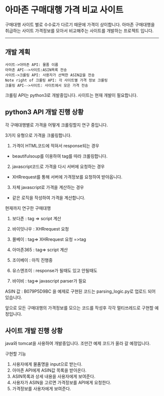 ﻿아마존 구매대행 가격 비교 사이트 
===================


구매대행 사이트 별로 수수료가 다르기 때문에 가격이 상이합니다. 아마존 구매대행을 취급하는 사이트 가격정보를 모아서 비교해주는 사이트를 개발하는 프로젝트 입니다.

----------


개발 계획
-------------

```sequence
사이트->아마존 API: 물품 이름 
아마존 API-->사이트:ASIN목록 전송
사이트->크롤링 API: 사용자가 선택한 ASIN값을 전송
Note right of 크롤링 API: 각 사이트별 가격 정보 크롤링
크롤링 API-->사이트: 사이트에서 모은 가격 전송
```
크롤링 API는 python3로 개발중입니다.
사이트는 현재 개발이 필요합니다.


python3 API 개발 진행 상황
-------------

각 구매대행별로 가격을 어떻게 크롤링할지 연구 중입니다.

3가지 유형으로 가격을 크롤링합니다.

1. 가격이 HTML코드에 적혀서 response되는 경우
 - beautifulsoup를 이용하여 tag를 따라 크롤링합니다.
2. javascript코드로 가격을 다시 서버에 요청하는 경우
 - XHRrequest를 통해 서버에 가격정보를 요청하여 받아옵니다.
3. 자체 javascript로 가격을 계산하는 경우
 - 같은 로직을 작성하여 가격을 계산합니다.

현재까지 연구한 구매대행

1. 보다존  : tag => script 계산

2. 바이잇나우 :  XHRrequest 요청

3. 몰베이 : tag=> XHRrequest  요청 =>tag

4. 아마존365 :  tag=> script 계산

5. 조이베이 : 아직 진행중

6. 유스엔조이 : response가 될때도 있고 안될때도

7. 바이비 :  tag=> javascript parser가 필요






ASIN 값 : B079P5D9BC 을 예제로 구현된 코드는 parsing_logic.py로 업로드 되어있습니다.

앞으로 모든 구매대행의 가격정보를 모으는 코드를 작성후 각각 멀티쓰레드로 구현할 예정입니다.


사이트 개발 진행 상황
-------------

java와 tomcat을 사용하여 개발중입니다. 조만간 예제 코드가 올라 갈 예정입니다.

구현할 기능

1. 사용자에게 물품명을 input으로 받는다.
2. 아마존 API에게 ASIN값 목록을 받아온다.
3. ASIN목록과 상세 내용을 사용자에게 보여준다.
4. 사용자가 ASIN을 고르면 가격정보를 API에게 요청한다.
5. 가격정보를 사용자에게 보여준다.
